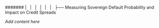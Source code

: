 ####### |   |   |   |   |   |   ├── Measuring Sovereign Default Probability and Impact on Credit Spreads

*Add content here*